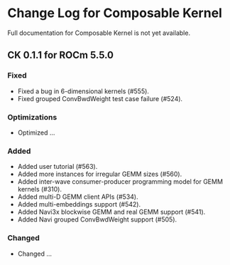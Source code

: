 # Change Log for Composable Kernel

Full documentation for Composable Kernel is not yet available.

## CK 0.1.1 for ROCm 5.5.0

### Fixed
- Fixed a bug in 6-dimensional kernels (#555).
- Fixed grouped ConvBwdWeight test case failure (#524).

### Optimizations
- Optimized ...

### Added
- Added user tutorial (#563).
- Added more instances for irregular GEMM sizes (#560).
- Added inter-wave consumer-producer programming model for GEMM kernels (#310).
- Added multi-D GEMM client APIs (#534).
- Added multi-embeddings support (#542).
- Added Navi3x blockwise GEMM and real GEMM support (#541).
- Added Navi grouped ConvBwdWeight support (#505).

### Changed
- Changed ...
